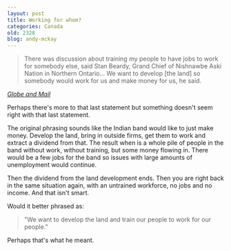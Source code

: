 ```yaml
---
layout: post
title: Working for whom?
categories: Canada
old: 2328
blog: andy-mckay
---
```

<blockquote>There was discussion about training my people to have jobs to work for somebody else, said Stan Beardy, Grand Chief of Nishnawbe Aski Nation in Northern Ontario... We want to develop [the land] so somebody would work for us and make money for us, he said.</blockquote>
<cite><a href="http://www.theglobeandmail.com/news/politics/harper-sees-jobs-as-key-to-better-future-for-first-nations/article2312916/">Globe and Mail</a></cite>
<p>Perhaps there's more to that last statement but something doesn't seem right with that last statement. <p>The original phrasing sounds like the Indian band would like to just make money. Develop the land, bring in outside firms, get them to work and extract a dividend from that. The result when is a whole pile of people in the band without work, without training, but some money flowing in. There would be a few jobs for the band so issues with large amounts of unemployment would continue.</p>
<p>Then the dividend from the land development ends. Then you are right back in the same situation again, with an untrained workforce, no jobs and no income. And that isn't smart.</p>
<p>Would it better phrased as:</p>
<blockquote>"We want to develop the land and train our people to work for our people."</blockquote>
<p>Perhaps that's what he meant.</p>